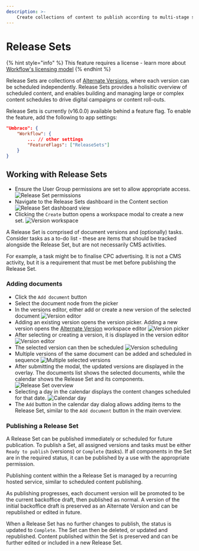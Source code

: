 ```yaml
---
description: >-
    Create collections of content to publish according to multi-stage scheduling rules.
---
```


# Release Sets

{% hint style="info" %}
This feature requires a license - learn more about [Workflow's licensing model](https://umbraco.com/products/umbraco-workflow)
{% endhint %}

Release Sets are collections of [Alternate Versions](../alternate-versions/alternate-versions.md), where each version can be scheduled independently. Release Sets provides a holisitic overview of scheduled content, and enables building and managing large or complex content schedules to drive digital campaigns or content roll-outs.

Release Sets is currently (v16.0.0) available behind a feature flag. To enable the feature, add the following to app settings:

```json
"Umbraco": {
    "Workflow": {
        ... // other settings
        "FeatureFlags": ["ReleaseSets"]
    }
}
```

## Working with Release Sets

-   Ensure the User Group permissions are set to allow appropriate access.
    ![Release Set permissions](images/release-set-permissions.png)
-   Navigate to the Release Sets dashboard in the Content section
    ![Release Set dashboard view](images/release-sets-dashboard.png)
-   Clicking the `Create` button opens a workspace modal to create a new set.
    ![Version workspace](images/release-set-workspace-editor.png)

A Release Set is comprised of document versions and (optionally) tasks. Consider tasks as a to-do list - these are items that should be tracked alongside the Release Set, but are not necessarily CMS activities.

For example, a task might be to finalise CPC advertising. It is not a CMS activity, but it is a requirement that must be met before publishing the Release Set.

### Adding documents

-   Click the `Add document` button
-   Select the document node from the picker
-   In the versions editor, either add or create a new version of the selected document
![Version editor](images/versions-editor.png)
-   Adding an existing version opens the version picker. Adding a new version opens the [Alternate Version](../alternate-versions/alternate-versions.md) workspace editor
![Version picker](images/version-picker.png)
- After selecting or creating a version, it is displayed in the version editor
![Version editor](images/version-editor-2.png)
- The selected version can then be scheduled
![Version scheduling](images/version-scheduling.png)
- Multiple versions of the same document can be added and scheduled in sequence
![Multiple selected versions](images/version-editor-3.png)
- After submitting the modal, the updated versions are displayed in the overlay. The documents list shows the selected documents, while the calendar shows the Release Set and its components.
![Release Set overview](images/release-set-overview.png)
- Selecting a day in the calendar displays the content changes scheduled for that date.
![Calendar day](images/calendar-day.png)
- The `Add` button in the calendar day dialog allows adding items to the Release Set, similar to the `Add document` button in the main overview.

### Publishing a Release Set

A Release Set can be published immediately or scheduled for future publication. To publish a Set, all assigned versions and tasks must be either `Ready to publish` (versions) or `Complete` (tasks). If all components in the Set are in the required status, it can be published by a use with the appropriate permission.

Publishing content within the a Release Set is managed by a recurring hosted service, similar to scheduled content publishing.

As publishing progresses, each document version will be promoted to be the current backoffice draft, then published as normal. A version of the initial backoffice draft is preserved as an Alternate Version and can be republished or edited in future.

When a Release Set has no further changes to publish, the status is updated to `Complete`. The Set can then be deleted, or updated and republished. Content published within the Set is preserved and can be further edited or included in a new Release Set.